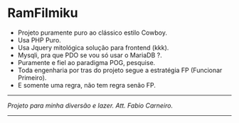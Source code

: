 # RamFilmiku

* Projeto puramente puro ao clássico estilo Cowboy.
* Usa PHP Puro.
* Usa Jquery mitológica solução para frontend (kkk).
* Mysqli, pra que PDO se vou só usar o MariaDB ?.
* Puramente e fiel ao paradigma POG, pesquise.
* Toda engenharia por tras do projeto segue a estratégia FP (Funcionar Primeiro).
* E somente uma regra, não tem regra senão FP.

***
  *Projeto para minha diversão e lazer.*
  *Att. Fabio Carneiro.*
***
